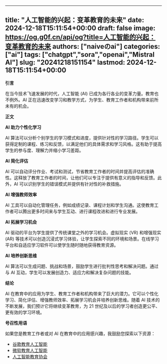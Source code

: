 
---
title: "人工智能的兴起：变革教育的未来"
date: 2024-12-18T15:11:54+00:00
draft: false
image: https://og.g0f.cn/api/og?title=人工智能的兴起：变革教育的未来
authors: ["naiveのai"]
categories: ["ai"]
tags: ["chatgpt","sora","openai","Mistral AI"]
slug: "20241218151154"
lastmod: 2024-12-18T15:11:54+00:00
---
**引言**

在当今技术飞速发展的时代，人工智能 (AI) 已成为各行各业的变革力量。教育也不例外。AI 正在迅速改变学习和教学方式，为学生、教育工作者和机构带来前所未有的机会。

**正文**

**AI 助力个性化学习**

AI 算法可以分析个别学生的学习模式和进度，提供针对性的学习路径。学生可以获得定制的课程、练习和反馈，以满足他们的具体需求和学习风格。这有助于提高学生的参与度、理解力并缩小学习差距。

**AI 简化评估**

AI 可以自动评分作业、考试和测试，节省教育工作者的时间并提高评估的准确性。这释放了教育工作者的时间，让他们可以专注于提供有意义的指导和反馈。此外，AI 可以识别学生的错误模式并提供有针对性的补救措施。

**AI 增强教师效率**

AI 工具可以自动化管理任务，例如成绩记录、课程计划和学生沟通。这使教育工作者可以腾出更多时间来与学生互动、进行课程改进和进行专业发展。

**AI 拓展学习机会**

AI 驱动的平台为学生提供了传统课堂之外的学习机会。虚拟现实 (VR) 和增强现实 (AR) 等技术可以创造沉浸式学习体验，让学生探索不同的环境和场景。在线学习平台和自适应学习软件可以使学生随时随地获得教育资源。

**AI 培养创新思维**

AI 算法可以生成问题、挑战和场景，鼓励学生进行批判性思考和解决问题。通过与 AI 互动，学生可以发展创造力、适应力和解决复杂问题的技能。

**结论**

AI 在教育中的应用为学生、教育工作者和机构带来了巨大的潜力。它可以个性化学习、简化评估、增强教师效率、拓展学习机会并培养创新思维。随着 AI 技术的不断发展，我们预计它将继续变革教育，为 21 世纪及以后的学习者创造更公平、更有效的学习环境。

**号召性用语**

如果您是教育工作者或对 AI 在教育中的应用感兴趣，我鼓励您探索以下资源：

* [谷歌教育人工智能](https://edu.google.com/intl/en_us/ai/)
* [微软教育人工智能](https://education.microsoft.com/en-us/ai)
* [人工智能教育协会](https://www.aied.org/)